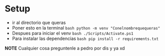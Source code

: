# Setup

- ir al directorio que queras
- Poner esto en la terminal
  ```bash python -m venv "Conelnombrequequeras"```
- Despues para iniciar el venv
    ```bash ./Scripts/Activate.ps1```
- Para instalar las dependencias
    ```bash pip install -r requirements.txt```

**NOTE** Cualquier cosa preguntenle a pedro por dis y ya xd